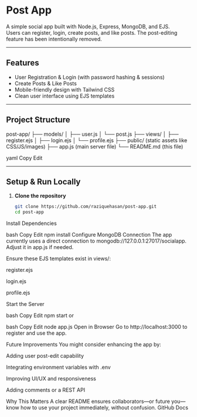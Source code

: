 # Post App

A simple social app built with Node.js, Express, MongoDB, and EJS.  
Users can register, login, create posts, and like posts. The post-editing feature has been intentionally removed.

---

##  Features
- User Registration & Login (with password hashing & sessions)
- Create Posts & Like Posts
- Mobile-friendly design with Tailwind CSS
- Clean user interface using EJS templates

---

##  Project Structure
post-app/
├── models/
│ ├── user.js
│ └── post.js
├── views/
│ ├── register.ejs
│ ├── login.ejs
│ └── profile.ejs
├── public/ (static assets like CSS/JS/images)
├── app.js (main server file)
└── README.md (this file)

yaml
Copy
Edit

---

##  Setup & Run Locally

1. **Clone the repository**
   ```bash
   git clone https://github.com/raziquehasan/post-app.git
   cd post-app
Install Dependencies

bash
Copy
Edit
npm install
Configure MongoDB Connection
The app currently uses a direct connection to mongodb://127.0.0.1:27017/socialapp.
Adjust it in app.js if needed.

Ensure these EJS templates exist in views/:

register.ejs

login.ejs

profile.ejs

Start the Server

bash
Copy
Edit
npm start
or

bash
Copy
Edit
node app.js
Open in Browser
Go to http://localhost:3000 to register and use the app.

Future Improvements
You might consider enhancing the app by:

Adding user post-edit capability

Integrating environment variables with .env

Improving UI/UX and responsiveness

Adding comments or a REST API

Why This Matters
A clear README ensures collaborators—or future you—know how to use your project immediately, without confusion. 
GitHub Docs
